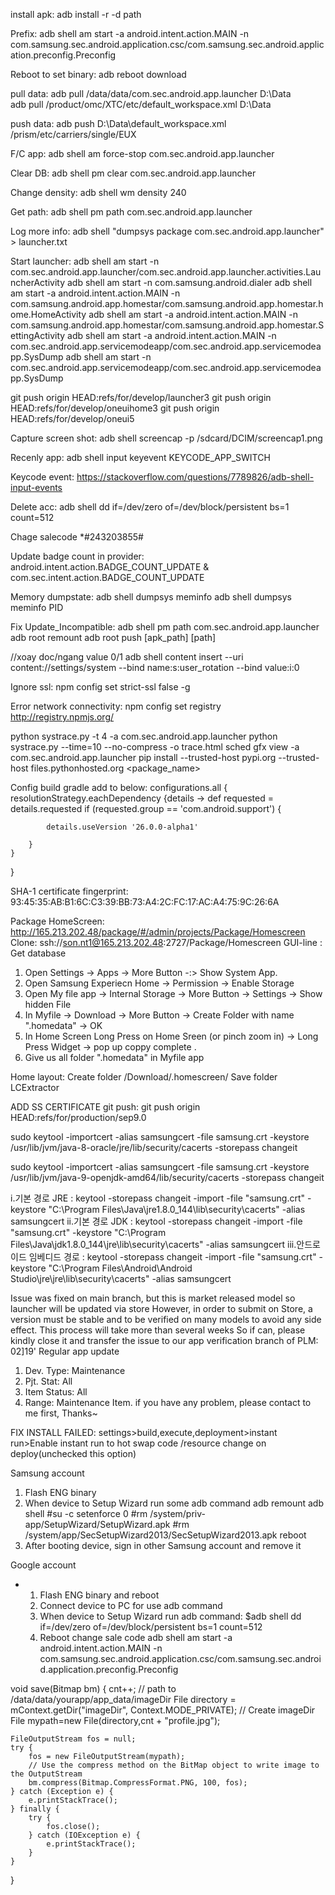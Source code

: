 install apk: adb install -r -d path

Prefix: adb shell am start -a android.intent.action.MAIN -n com.samsung.sec.android.application.csc/com.samsung.sec.android.application.preconfig.Preconfig

Reboot to set binary: adb reboot download

pull data: adb pull /data/data/com.sec.android.app.launcher D:\Data\
adb pull /product/omc/XTC/etc/default_workspace.xml D:\Data

push data: adb push D:\Data\default_workspace.xml /prism/etc/carriers/single/EUX

F/C app: adb shell am force-stop com.sec.android.app.launcher

Clear DB: adb shell pm clear com.sec.android.app.launcher

Change density: adb shell wm density 240

Get path: adb shell pm path com.sec.android.app.launcher

Log more info: adb shell "dumpsys package com.sec.android.app.launcher" > launcher.txt

Start launcher: adb shell am start -n com.sec.android.app.launcher/com.sec.android.app.launcher.activities.LauncherActivity
				adb shell am start -n com.samsung.android.dialer
				adb shell am start -a android.intent.action.MAIN -n com.samsung.android.app.homestar/com.samsung.android.app.homestar.home.HomeActivity
adb shell am start -a android.intent.action.MAIN -n com.samsung.android.app.homestar/com.samsung.android.app.homestar.SettingActivity
adb shell am start -a android.intent.action.MAIN -n com.sec.android.app.servicemodeapp/com.sec.android.app.servicemodeapp.SysDump
adb shell am start -n com.sec.android.app.servicemodeapp/com.sec.android.app.servicemodeapp.SysDump
				
git push origin HEAD:refs/for/develop/launcher3
git push origin HEAD:refs/for/develop/oneuihome3
git push origin HEAD:refs/for/develop/oneui5

Capture screen shot: adb shell screencap -p /sdcard/DCIM/screencap1.png

Recenly app: adb shell input keyevent KEYCODE_APP_SWITCH

Keycode event: https://stackoverflow.com/questions/7789826/adb-shell-input-events

Delete acc: adb shell dd if=/dev/zero of=/dev/block/persistent bs=1 count=512

Chage salecode *#243203855#

Update badge count in provider: android.intent.action.BADGE_COUNT_UPDATE & com.sec.intent.action.BADGE_COUNT_UPDATE

Memory dumpstate:
adb shell dumpsys meminfo
adb shell dumpsys meminfo PID

Fix Update_Incompatible:
adb shell pm path com.sec.android.app.launcher
adb root remount
adb root push [apk_path] [path]

//xoay doc/ngang value 0/1
adb shell content insert --uri content://settings/system --bind name:s:user_rotation --bind value:i:0

Ignore ssl: npm config set strict-ssl false -g

Error network connectivity: npm config set registry http://registry.npmjs.org/

python systrace.py -t 4 -a com.sec.android.app.launcher
python systrace.py --time=10 --no-compress -o trace.html sched gfx view -a com.sec.android.app.launcher
pip install --trusted-host pypi.org --trusted-host files.pythonhosted.org <package_name>

Config build gradle add to below:
configurations.all {
    resolutionStrategy.eachDependency {details ->
        def requested = details.requested
        if (requested.group == 'com.android.support') {

            details.useVersion '26.0.0-alpha1'

        }
    }
}

SHA-1 certificate fingerprint:
    93:45:35:AB:B1:6C:C3:39:BB:73:A4:2C:FC:17:AC:A4:75:9C:26:6A

Package HomeScreen: http://165.213.202.48/package/#/admin/projects/Package/Homescreen
Clone: ssh://son.nt1@165.213.202.48:2727/Package/Homescreen
GUI-line : Get database
1. Open Settings -> Apps -> More Button -:> Show System App. 
2. Open Samsung Experiecn Home -> Permission -> Enable Storage 
3. Open My file app -> Internal Storage -> More Button -> Settings -> Show hidden File 
4. In Myfile -> Download -> More Button -> Create Folder with name ".homedata" -> OK
5. In Home Screen Long Press on Home Sreen (or pinch zoom in) -> Long Press Widget -> pop up coppy complete .
6. Give us all folder ".homedata" in Myfile app

Home layout:
Create folder  /Download/.homescreen/
Save folder LCExtractor

ADD SS CERTIFICATE
git push: git push origin HEAD:refs/for/production/sep9.0

sudo keytool -importcert -alias samsungcert -file samsung.crt -keystore /usr/lib/jvm/java-8-oracle/jre/lib/security/cacerts -storepass changeit

sudo keytool -importcert -alias samsungcert -file samsung.crt -keystore /usr/lib/jvm/java-9-openjdk-amd64/lib/security/cacerts -storepass changeit

i.기본 경로 JRE : keytool -storepass changeit -import -file "samsung.crt" -keystore "C:\Program Files\Java\jre1.8.0_144\lib\security\cacerts" -alias samsungcert
ii.기본 경로 JDK : keytool -storepass changeit -import -file "samsung.crt" -keystore "C:\Program Files\Java\jdk1.8.0_144\jre\lib\security\cacerts" -alias samsungcert
iii.안드로이드 임베디드 경로 : keytool -storepass changeit -import -file "samsung.crt" -keystore "C:\Program Files\Android\Android Studio\jre\jre\lib\security\cacerts" -alias samsungcert

Issue was fixed on main branch, but this is market released model so launcher will be updated via store
However, in order to submit on Store, a version must be stable and to be verified on many models to avoid any side effect. This process will take more than several weeks
So if can, please kindly close it and transfer the issue to our app verification branch of PLM: 
02]19' Regular app update 
1) Dev. Type: Maintenance
2) Pjt. Stat: All
3) Item Status: All
4) Range: Maintenance Item. 
if you have any problem, please contact to me first, Thanks~

FIX INSTALL FAILED: settings>build,execute,deployment>instant run>Enable instant run to hot swap code /resource change on deploy(unchecked this option)


 Samsung account
 1. Flash ENG binary
 2. When device to Setup Wizard run some adb command
 adb remount
 adb shell
 #su -c setenforce 0
 #rm /system/priv-app/SetupWizard/SetupWizard.apk
 #rm /system/app/SecSetupWizard2013/SecSetupWizard2013.apk
 reboot
 3. After booting device, sign in other Samsung account and remove it

 Google account
 +  1. Flash ENG binary and reboot
    2. Connect device to PC for use adb command
    3. When device to Setup Wizard run adb command: 
         $adb shell dd if=/dev/zero of=/dev/block/persistent bs=1 count=512
    4. Reboot
change sale code 
adb shell am start -a android.intent.action.MAIN -n com.samsung.sec.android.application.csc/com.samsung.sec.android.application.preconfig.Preconfig


void save(Bitmap bm) {
	cnt++;
	// path to /data/data/yourapp/app_data/imageDir
	File directory = mContext.getDir("imageDir", Context.MODE_PRIVATE);
	// Create imageDir
	File mypath=new File(directory,cnt + "profile.jpg");

	FileOutputStream fos = null;
	try {
		fos = new FileOutputStream(mypath);
		// Use the compress method on the BitMap object to write image to the OutputStream
		bm.compress(Bitmap.CompressFormat.PNG, 100, fos);
	} catch (Exception e) {
		e.printStackTrace();
	} finally {
		try {
			fos.close();
		} catch (IOException e) {
			e.printStackTrace();
		}
	}
}